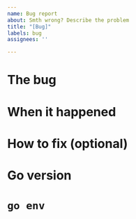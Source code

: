 ```yaml
---
name: Bug report
about: Smth wrong? Describe the problem
title: "[Bug]"
labels: bug
assignees: ''

---
```


# The bug

# When it happened

# How to fix (optional)

# Go version

# `go env`
